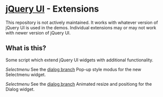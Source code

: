 [jQuery UI](http://jqueryui.com/) - Extensions
================================

This repository is not actively maintained. It works with whatever version of
jQuery UI is used in the demos. Individual extensions may or may not work with 
newer version of jQuery UI.


What is this?
---
Some script which extend jQuery UI widgets with additional functionality.

*Selectmenu* 
See the [dialog branch](https://github.com/fnagel/jquery-ui-extensions/tree/selectmenu)
Pop-up style modus for the new Selectmenu widget.

*Selectmenu* 
See the [dialog branch](https://github.com/fnagel/jquery-ui-extensions/tree/dialog)
Animated resize and positiong for the Dialog widget.



